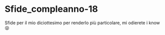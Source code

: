 # Sfide_compleanno-18
Sfide per il mio diciottesimo per renderlo più particolare, mi odierete i know 😝
